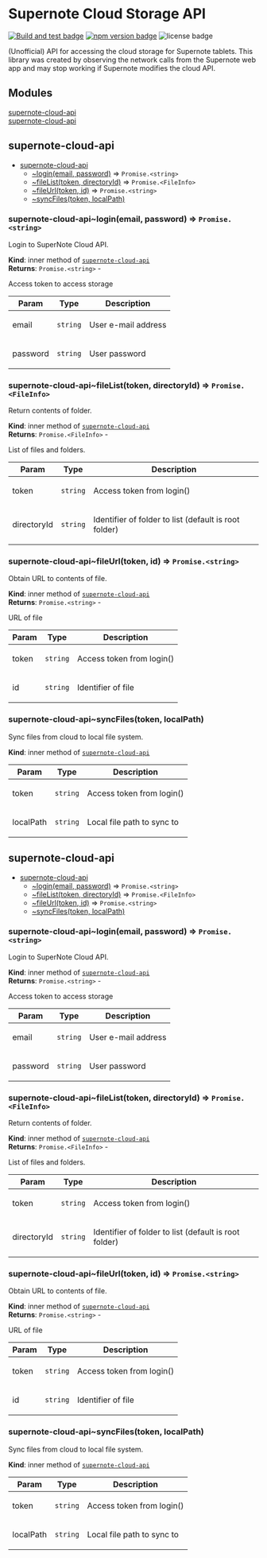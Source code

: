 # Supernote Cloud Storage API

[![Build and test badge](https://github.com/adrianba/supernote-cloud-api/actions/workflows/build.yml/badge.svg)](https://github.com/adrianba/supernote-cloud-api/actions/workflows/build.yml) [![npm version badge](https://img.shields.io/npm/v/supernote-cloud-api)](https://www.npmjs.com/package/supernote-cloud-api) ![license badge](https://img.shields.io/github/license/adrianba/supernote-cloud-api)

(Unofficial) API for accessing the cloud storage for Supernote tablets. This library was created by
observing the network calls from the Supernote web app and may stop working if Supernote modifies
the cloud API.

## Modules

<dl>
<dt><a href="#module_supernote-cloud-api">supernote-cloud-api</a></dt>
<dd></dd>
<dt><a href="#module_supernote-cloud-api">supernote-cloud-api</a></dt>
<dd></dd>
</dl>

<a name="module_supernote-cloud-api"></a>

## supernote-cloud-api

* [supernote-cloud-api](#module_supernote-cloud-api)
    * [~login(email, password)](#module_supernote-cloud-api..login) ⇒ <code>Promise.&lt;string&gt;</code>
    * [~fileList(token, directoryId)](#module_supernote-cloud-api..fileList) ⇒ <code>Promise.&lt;FileInfo&gt;</code>
    * [~fileUrl(token, id)](#module_supernote-cloud-api..fileUrl) ⇒ <code>Promise.&lt;string&gt;</code>
    * [~syncFiles(token, localPath)](#module_supernote-cloud-api..syncFiles)

<a name="module_supernote-cloud-api..login"></a>

### supernote-cloud-api~login(email, password) ⇒ <code>Promise.&lt;string&gt;</code>
<p>Login to SuperNote Cloud API.</p>

**Kind**: inner method of [<code>supernote-cloud-api</code>](#module_supernote-cloud-api)  
**Returns**: <code>Promise.&lt;string&gt;</code> - <p>Access token to access storage</p>  

| Param | Type | Description |
| --- | --- | --- |
| email | <code>string</code> | <p>User e-mail address</p> |
| password | <code>string</code> | <p>User password</p> |

<a name="module_supernote-cloud-api..fileList"></a>

### supernote-cloud-api~fileList(token, directoryId) ⇒ <code>Promise.&lt;FileInfo&gt;</code>
<p>Return contents of folder.</p>

**Kind**: inner method of [<code>supernote-cloud-api</code>](#module_supernote-cloud-api)  
**Returns**: <code>Promise.&lt;FileInfo&gt;</code> - <p>List of files and folders.</p>  

| Param | Type | Description |
| --- | --- | --- |
| token | <code>string</code> | <p>Access token from login()</p> |
| directoryId | <code>string</code> | <p>Identifier of folder to list (default is root folder)</p> |

<a name="module_supernote-cloud-api..fileUrl"></a>

### supernote-cloud-api~fileUrl(token, id) ⇒ <code>Promise.&lt;string&gt;</code>
<p>Obtain URL to contents of file.</p>

**Kind**: inner method of [<code>supernote-cloud-api</code>](#module_supernote-cloud-api)  
**Returns**: <code>Promise.&lt;string&gt;</code> - <p>URL of file</p>  

| Param | Type | Description |
| --- | --- | --- |
| token | <code>string</code> | <p>Access token from login()</p> |
| id | <code>string</code> | <p>Identifier of file</p> |

<a name="module_supernote-cloud-api..syncFiles"></a>

### supernote-cloud-api~syncFiles(token, localPath)
<p>Sync files from cloud to local file system.</p>

**Kind**: inner method of [<code>supernote-cloud-api</code>](#module_supernote-cloud-api)  

| Param | Type | Description |
| --- | --- | --- |
| token | <code>string</code> | <p>Access token from login()</p> |
| localPath | <code>string</code> | <p>Local file path to sync to</p> |

<a name="module_supernote-cloud-api"></a>

## supernote-cloud-api

* [supernote-cloud-api](#module_supernote-cloud-api)
    * [~login(email, password)](#module_supernote-cloud-api..login) ⇒ <code>Promise.&lt;string&gt;</code>
    * [~fileList(token, directoryId)](#module_supernote-cloud-api..fileList) ⇒ <code>Promise.&lt;FileInfo&gt;</code>
    * [~fileUrl(token, id)](#module_supernote-cloud-api..fileUrl) ⇒ <code>Promise.&lt;string&gt;</code>
    * [~syncFiles(token, localPath)](#module_supernote-cloud-api..syncFiles)

<a name="module_supernote-cloud-api..login"></a>

### supernote-cloud-api~login(email, password) ⇒ <code>Promise.&lt;string&gt;</code>
<p>Login to SuperNote Cloud API.</p>

**Kind**: inner method of [<code>supernote-cloud-api</code>](#module_supernote-cloud-api)  
**Returns**: <code>Promise.&lt;string&gt;</code> - <p>Access token to access storage</p>  

| Param | Type | Description |
| --- | --- | --- |
| email | <code>string</code> | <p>User e-mail address</p> |
| password | <code>string</code> | <p>User password</p> |

<a name="module_supernote-cloud-api..fileList"></a>

### supernote-cloud-api~fileList(token, directoryId) ⇒ <code>Promise.&lt;FileInfo&gt;</code>
<p>Return contents of folder.</p>

**Kind**: inner method of [<code>supernote-cloud-api</code>](#module_supernote-cloud-api)  
**Returns**: <code>Promise.&lt;FileInfo&gt;</code> - <p>List of files and folders.</p>  

| Param | Type | Description |
| --- | --- | --- |
| token | <code>string</code> | <p>Access token from login()</p> |
| directoryId | <code>string</code> | <p>Identifier of folder to list (default is root folder)</p> |

<a name="module_supernote-cloud-api..fileUrl"></a>

### supernote-cloud-api~fileUrl(token, id) ⇒ <code>Promise.&lt;string&gt;</code>
<p>Obtain URL to contents of file.</p>

**Kind**: inner method of [<code>supernote-cloud-api</code>](#module_supernote-cloud-api)  
**Returns**: <code>Promise.&lt;string&gt;</code> - <p>URL of file</p>  

| Param | Type | Description |
| --- | --- | --- |
| token | <code>string</code> | <p>Access token from login()</p> |
| id | <code>string</code> | <p>Identifier of file</p> |

<a name="module_supernote-cloud-api..syncFiles"></a>

### supernote-cloud-api~syncFiles(token, localPath)
<p>Sync files from cloud to local file system.</p>

**Kind**: inner method of [<code>supernote-cloud-api</code>](#module_supernote-cloud-api)  

| Param | Type | Description |
| --- | --- | --- |
| token | <code>string</code> | <p>Access token from login()</p> |
| localPath | <code>string</code> | <p>Local file path to sync to</p> |

